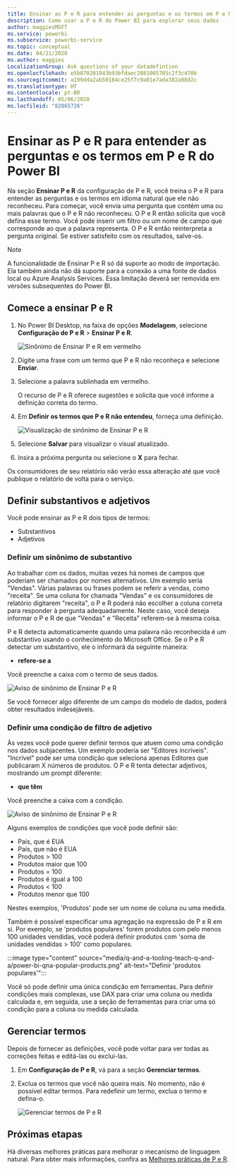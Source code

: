 ```yaml
---
title: Ensinar as P e R para entender as perguntas e os termos em P e R do Power BI
description: Como usar a P e R do Power BI para explorar seus dados
author: maggiesMSFT
ms.service: powerbi
ms.subservice: powerbi-service
ms.topic: conceptual
ms.date: 04/21/2020
ms.author: maggies
LocalizationGroup: Ask questions of your datadefintion
ms.openlocfilehash: e5b870201943b93bfdaec2881005785c2f3c470b
ms.sourcegitcommit: a199dda2ab50184ce25f7c9a01e7ada382a88d2c
ms.translationtype: HT
ms.contentlocale: pt-BR
ms.lasthandoff: 05/06/2020
ms.locfileid: "82865726"
---
```

# <a name="teach-qa-to-understand-questions-and-terms-in-power-bi-qa"></a>Ensinar as P e R para entender as perguntas e os termos em P e R do Power BI

Na seção **Ensinar P e R** da configuração de P e R, você treina o P e R para entender as perguntas e os termos em idioma natural que ele não reconheceu. Para começar, você envia uma pergunta que contém uma ou mais palavras que o P e R não reconheceu. O P e R então solicita que você defina esse termo. Você pode inserir um filtro ou um nome de campo que corresponde ao que a palavra representa. O P e R então reinterpreta a pergunta original. Se estiver satisfeito com os resultados, salve-os.

> [!NOTE]
> A funcionalidade de Ensinar P e R só dá suporte ao modo de importação. Ela também ainda não dá suporte para a conexão a uma fonte de dados local ou Azure Analysis Services. Essa limitação deverá ser removida em versões subsequentes do Power BI.

## <a name="start-to-teach-qa"></a>Comece a ensinar P e R

1. No Power BI Desktop, na faixa de opções **Modelagem**, selecione **Configuração de P e R** > **Ensinar P e R**.

    ![Sinônimo de Ensinar P e R em vermelho](media/q-and-a-tooling-teach-q-and-a/qna-tooling-teach-synonym-red.png)

2. Digite uma frase com um termo que P e R não reconheça e selecione **Enviar**.

3. Selecione a palavra sublinhada em vermelho. 

    O recurso de P e R oferece sugestões e solicita que você informe a definição correta do termo. 
    
3. Em **Definir os termos que P e R não entendeu**, forneça uma definição.

    ![Visualização de sinônimo de Ensinar P e R](media/q-and-a-tooling-teach-q-and-a/qna-tooling-teach-fixpreview.png)

4. Selecione **Salvar** para visualizar o visual atualizado.

5. Insira a próxima pergunta ou selecione o **X** para fechar.

Os consumidores de seu relatório não verão essa alteração até que você publique o relatório de volta para o serviço.

## <a name="define-nouns-and-adjectives"></a>Definir substantivos e adjetivos

Você pode ensinar as P e R dois tipos de termos:

- Substantivos
- Adjetivos

### <a name="define-a-noun-synonym"></a>Definir um sinônimo de substantivo

Ao trabalhar com os dados, muitas vezes há nomes de campos que poderiam ser chamados por nomes alternativos. Um exemplo seria "Vendas". Várias palavras ou frases podem se referir a vendas, como "receita". Se uma coluna for chamada "Vendas" e os consumidores de relatório digitarem "receita", o P e R poderá não escolher a coluna correta para responder à pergunta adequadamente. Neste caso, você deseja informar o P e R de que "Vendas" e "Receita" referem-se à mesma coisa.

P e R detecta automaticamente quando uma palavra não reconhecida é um substantivo usando o conhecimento do Microsoft Office. Se o P e R detectar um substantivo, ele o informará da seguinte maneira:

- <your term> **refere-se a** 

Você preenche a caixa com o termo de seus dados.

![Aviso de sinônimo de Ensinar P e R](media/q-and-a-tooling-teach-q-and-a/qna-tooling-synonym-prompt.png)

Se você fornecer algo diferente de um campo do modelo de dados, poderá obter resultados indesejáveis.

### <a name="define-an-adjective-filter-condition"></a>Definir uma condição de filtro de adjetivo

Às vezes você pode querer definir termos que atuem como uma condição nos dados subjacentes. Um exemplo poderia ser "Editores incríveis". "Incrível" pode ser uma condição que seleciona apenas Editores que publicaram X números de produtos. O P e R tenta detectar adjetivos, mostrando um prompt diferente:

- <field name> **que têm**  

Você preenche a caixa com a condição.

![Aviso de sinônimo de Ensinar P e R](media/q-and-a-tooling-teach-q-and-a/qna-tooling-adjectives.png)

Alguns exemplos de condições que você pode definir são:

- País, que é EUA
- País, que não é EUA
- Produtos > 100
- Produtos maior que 100
- Produtos = 100
- Produtos é igual a 100
- Produtos < 100
- Produtos menor que 100

Nestes exemplos, 'Produtos' pode ser um nome de coluna ou uma medida. 

Também é possível especificar uma agregação na expressão de P e R em si. Por exemplo, se 'produtos populares' forem produtos com pelo menos 100 unidades vendidas, você poderá definir produtos com 'soma de unidades vendidas > 100' como populares.  

:::image type="content" source="media/q-and-a-tooling-teach-q-and-a/power-bi-qna-popular-products.png" alt-text="Definir 'produtos populares'":::

Você só pode definir uma única condição em ferramentas. Para definir condições mais complexas, use DAX para criar uma coluna ou medida calculada e, em seguida, use a seção de ferramentas para criar uma só condição para a coluna ou medida calculada.

## <a name="manage-terms"></a>Gerenciar termos

Depois de fornecer as definições, você pode voltar para ver todas as correções feitas e editá-las ou excluí-las. 

1. Em **Configuração de P e R**, vá para a seção **Gerenciar termos**.

2. Exclua os termos que você não queira mais. No momento, não é possível editar termos. Para redefinir um termo, exclua o termo e defina-o.

    ![Gerenciar termos de P e R](media/q-and-a-tooling-teach-q-and-a/qna-manage-terms.png)

## <a name="next-steps"></a>Próximas etapas

Há diversas melhores práticas para melhorar o mecanismo de linguagem natural. Para obter mais informações, confira as [Melhores práticas de P e R](q-and-a-best-practices.md).
